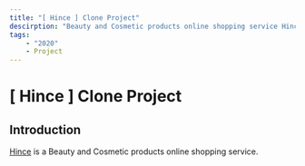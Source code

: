 ```yaml
---
title: "[ Hince ] Clone Project"
descirption: "Beauty and Cosmetic products online shopping service Hince clone project"
tags:
    - "2020"
    - Project
---
```


# [ Hince ] Clone Project



## Introduction

[Hince](https://hince.co.kr/) is a Beauty and Cosmetic products online shopping service.  